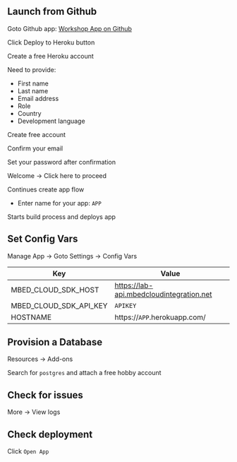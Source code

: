 
## Launch from Github

Goto Github app: [Workshop App on Github](https://github.com/bertfroeba/workshop-web-app)

Click Deploy to Heroku button

Create a free Heroku account

Need to provide:
- First name
- Last name
- Email address
- Role
- Country
- Development language

Create free account

Confirm your email

Set your password after confirmation

Welcome -> Click here to proceed

Continues create app flow
- Enter name for your app: `APP`

Starts build process and deploys app


## Set Config Vars

Manage App -> Goto Settings -> Config Vars

|Key|Value|
|-----|---|
|MBED_CLOUD_SDK_HOST| https://lab-api.mbedcloudintegration.net
|MBED_CLOUD_SDK_API_KEY | `APIKEY` |
|HOSTNAME |https://`APP`.herokuapp.com/ |


## Provision a Database

Resources -> Add-ons

Search for `postgres` and attach a free hobby account


## Check for issues

More -> View logs

## Check deployment

Click `Open App`
